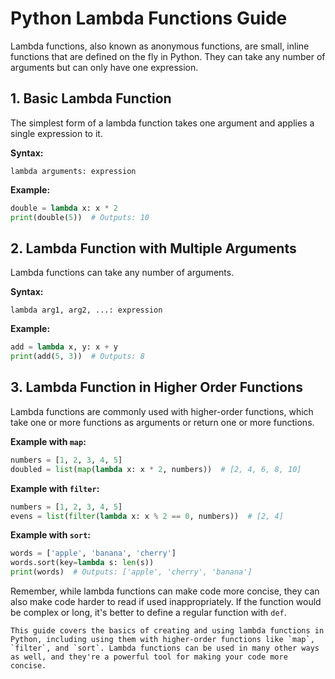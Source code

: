 # Python Lambda Functions Guide

Lambda functions, also known as anonymous functions, are small, inline functions that are defined on the fly in Python. They can take any number of arguments but can only have one expression.

## 1. Basic Lambda Function
The simplest form of a lambda function takes one argument and applies a single expression to it.

**Syntax:**
```
lambda arguments: expression
```

**Example:**
```python
double = lambda x: x * 2
print(double(5))  # Outputs: 10
```

## 2. Lambda Function with Multiple Arguments
Lambda functions can take any number of arguments.

**Syntax:**
```
lambda arg1, arg2, ...: expression
```

**Example:**
```python
add = lambda x, y: x + y
print(add(5, 3))  # Outputs: 8
```

## 3. Lambda Function in Higher Order Functions
Lambda functions are commonly used with higher-order functions, which take one or more functions as arguments or return one or more functions.

**Example with `map`:**
```python
numbers = [1, 2, 3, 4, 5]
doubled = list(map(lambda x: x * 2, numbers))  # [2, 4, 6, 8, 10]
```

**Example with `filter`:**
```python
numbers = [1, 2, 3, 4, 5]
evens = list(filter(lambda x: x % 2 == 0, numbers))  # [2, 4]
```

**Example with `sort`:**
```python
words = ['apple', 'banana', 'cherry']
words.sort(key=lambda s: len(s))
print(words)  # Outputs: ['apple', 'cherry', 'banana']
```

Remember, while lambda functions can make code more concise, they can also make code harder to read if used inappropriately. If the function would be complex or long, it's better to define a regular function with `def`.
```
This guide covers the basics of creating and using lambda functions in Python, including using them with higher-order functions like `map`, `filter`, and `sort`. Lambda functions can be used in many other ways as well, and they're a powerful tool for making your code more concise.
